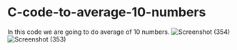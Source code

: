 # C-code-to-average-10-numbers
In this code we are going to do average of 10 numbers.
![Screenshot (354)](https://github.com/RishabhRaj240/C-code-to-average-10-numbers/assets/155876855/7f8076e7-97ff-4db3-9173-1737ee1a9db1)
![Screenshot (353)](https://github.com/RishabhRaj240/C-code-to-average-10-numbers/assets/155876855/1ba2f523-0215-41bc-83b9-e2201acf9615)
